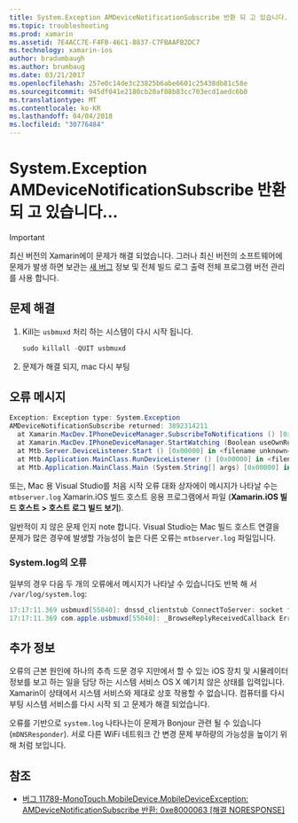 ```yaml
---
title: System.Exception AMDeviceNotificationSubscribe 반환 되 고 있습니다...
ms.topic: troubleshooting
ms.prod: xamarin
ms.assetid: 7E4ACC7E-F4FB-46C1-8837-C7FBAAFB2DC7
ms.technology: xamarin-ios
author: bradumbaugh
ms.author: brumbaug
ms.date: 03/21/2017
ms.openlocfilehash: 257e0c14de3c23825b6abe6601c25438db81c58e
ms.sourcegitcommit: 945df041e2180cb20af08b83cc703ecd1aedc6b0
ms.translationtype: MT
ms.contentlocale: ko-KR
ms.lasthandoff: 04/04/2018
ms.locfileid: "30776484"
---
```

# <a name="systemexception-amdevicenotificationsubscribe-returned-"></a>System.Exception AMDeviceNotificationSubscribe 반환 되 고 있습니다...

> [!IMPORTANT]
> 최신 버전의 Xamarin에이 문제가 해결 되었습니다. 그러나 최신 버전의 소프트웨어에 문제가 발생 하면 보관는 [새 버그](~/cross-platform/troubleshooting/questions/howto-file-bug.md) 정보 및 전체 빌드 로그 출력 전체 프로그램 버전 관리를 사용 합니다.


## <a name="fix"></a>문제 해결

1.  Kill는 `usbmuxd` 처리 하는 시스템이 다시 시작 됩니다.

    ```csharp
    sudo killall -QUIT usbmuxd
    ```

2.  문제가 해결 되지, mac 다시 부팅

## <a name="error-message"></a>오류 메시지

```csharp
Exception: Exception type: System.Exception
AMDeviceNotificationSubscribe returned: 3892314211
  at Xamarin.MacDev.IPhoneDeviceManager.SubscribeToNotifications () [0x00000] in <filename unknown="">:0
  at Xamarin.MacDev.IPhoneDeviceManager.StartWatching (Boolean useOwnRunloop) [0x00000] in <filename unknown="">:0
  at Mtb.Server.DeviceListener.Start () [0x00000] in <filename unknown="">:0
  at Mtb.Application.MainClass.RunDeviceListener () [0x00000] in <filename unknown="">:0
  at Mtb.Application.MainClass.Main (System.String[] args) [0x00000] in <filename unknown="">:0
```

또는, Mac 용 Visual Studio를 처음 시작 오류 대화 상자에이 메시지가 나타날 수는 `mtbserver.log` Xamarin.iOS 빌드 호스트 응용 프로그램에서 파일 (**Xamarin.iOS 빌드 호스트 > 호스트 로그 빌드 보기**).

일반적이 지 않은 문제 인지 note 합니다. Visual Studio는 Mac 빌드 호스트 연결을 문제가 많은 경우에 발생할 가능성이 높은 다른 오류는 `mtbserver.log` 파일입니다.

### <a name="errors-in-systemlog"></a>System.log의 오류

일부의 경우 다음 두 개의 오류에서 메시지가 나타날 수 있습니다도 반복 해 서 `/var/log/system.log`:

```csharp
17:17:11.369 usbmuxd[55040]: dnssd_clientstub ConnectToServer: socket failed 24 Too many open files
17:17:11.369 com.apple.usbmuxd[55040]: _BrowseReplyReceivedCallback Error doing DNSServiceResolve(): -65539
```

## <a name="additional-information"></a>추가 정보

오류의 근본 원인에 하나의 추측 드문 경우 지만에서 할 수 있는 iOS 장치 및 시뮬레이터 정보를 보고 하는 일을 담당 하는 시스템 서비스 OS X 예기치 않은 상태를 입력입니다. Xamarin이 상태에서 시스템 서비스와 제대로 상호 작용할 수 없습니다. 컴퓨터를 다시 부팅 시스템 서비스를 다시 시작 되 고 문제가 해결 되었습니다.

오류를 기반으로 `system.log` 나타나는이 문제가 Bonjour 관련 될 수 있습니다 (`mDNSResponder`). 서로 다른 WiFi 네트워크 간 변경 문제 부하량의 가능성을 높이기 위해 처럼 보입니다.

## <a name="references"></a>참조

*   [버그 11789-MonoTouch.MobileDevice.MobileDeviceException: AMDeviceNotificationSubscribe 반환: 0xe8000063 [해결 NORESPONSE]](https://bugzilla.xamarin.com/show_bug.cgi?id=11789)
